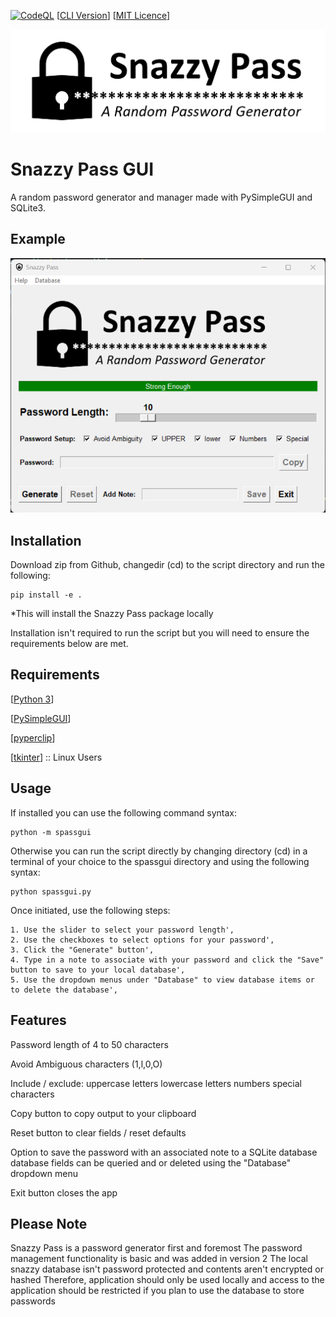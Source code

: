[![CodeQL](https://github.com/sorzkode/spassgui/actions/workflows/codeql-analysis.yml/badge.svg)](https://github.com/sorzkode/spassgui/actions/workflows/codeql-analysis.yml)
[[CLI Version](https://github.com/sorzkode/spasscli)]
[[MIT Licence](https://en.wikipedia.org/wiki/MIT_License)]


![alt text](https://raw.githubusercontent.com/sorzkode/spassgui/master/assets/splogo.png)

# Snazzy Pass GUI

A random password generator and manager made with PySimpleGUI and SQLite3.

## Example

![alt text](https://raw.githubusercontent.com/sorzkode/spassgui/master/assets/example.png)

## Installation

Download zip from Github, changedir (cd) to the script directory and run the following:
```
pip install -e .
```
*This will install the Snazzy Pass package locally 

Installation isn't required to run the script but you will need to ensure the requirements below are met.

## Requirements

  [[Python 3](https://www.python.org/downloads/)]

  [[PySimpleGUI](https://pypi.org/project/PySimpleGUI/)] 

  [[pyperclip](https://pypi.org/project/pyperclip3/)]

  [[tkinter](https://docs.python.org/3/library/tkinter.html)] :: Linux Users

## Usage

If installed you can use the following command syntax:
```
python -m spassgui
```

Otherwise you can run the script directly by changing directory (cd) in a terminal of your choice to the spassgui directory and using the following syntax:
```
python spassgui.py
```

Once initiated, use the following steps:
```            
1. Use the slider to select your password length',
2. Use the checkboxes to select options for your password',
3. Click the "Generate" button',
4. Type in a note to associate with your password and click the "Save" button to save to your local database',
5. Use the dropdown menus under "Database" to view database items or to delete the database',
```
## Features

  Password length of 4 to 50 characters
  
  Avoid Ambiguous characters (1,l,0,O)
  
  Include / exclude: 
    uppercase letters
    lowercase letters
    numbers
    special characters
  
  Copy button to copy output to your clipboard
  
  Reset button to clear fields / reset defaults

  Option to save the password with an associated note to a SQLite database
    database fields can be queried and or deleted using the "Database" dropdown menu
  
  Exit button closes the app

## Please Note

  Snazzy Pass is a password generator first and foremost
  The password management functionality is basic and was added in version 2
  The local snazzy database isn't password protected and contents aren't encrypted or hashed
  Therefore, application should only be used locally and access to the application should be restricted if you plan to use the database to store passwords




